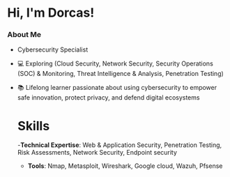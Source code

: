 # Hi, I'm Dorcas!

### About Me
- Cybersecurity Specialist
- 💻 Exploring (Cloud Security, Network Security, Security Operations (SOC) & Monitoring, Threat Intelligence & Analysis, Penetration Testing)
- 📚 Lifelong learner passionate about using cybersecurity to empower safe innovation, protect privacy, and defend digital ecosystems


  # Skills
  -**Technical Expertise**: Web & Application Security, Penetration Testing, Risk Assessments, Network Security, Endpoint security
  - **Tools**: Nmap, Metasploit, Wireshark, Google cloud, Wazuh, Pfsense



